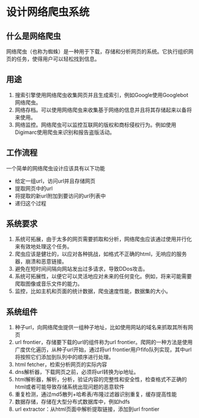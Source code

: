 # 设计网络爬虫系统

## 什么是网络爬虫

网络爬虫（也称为蜘蛛）是一种用于下载，存储和分析网页的系统。它执行组织网页的任务，使得用户可以轻松找到信息。

## 用途

1. 搜索引擎使用网络爬虫收集网页并且生成索引，例如Google使用Googlebot网络爬虫。
2. 网络存档。可以使用网络爬虫来收集基于网络的信息并且将其存储起来以备将来使用。
3. 网络监控。网络爬虫可以监控互联网的版权和商标侵权行为。例如使用Digimarc使用爬虫来识别和报告盗版活动。

## 工作流程

一个简单的网络爬虫设计应该具有以下功能

- 给定一组url，访问url并且存储网页
- 提取网页中的url
- 将提取的新url附加到要访问的url列表中
- 递归这个过程

## 系统要求

1. 系统可拓展，由于太多的网页需要抓取和分析，网络爬虫应该通过使用并行化来有效地处理这个任务。
2. 爬虫应该是健壮的，以应对各种挑战，如格式不正确的html，无响应的服务器，崩溃和恶意链接。
3. 避免在短时间间隔向网站发出过多请求，导致DDos攻击。
4. 系统可拓展性，以便它可以灵活地应对未来的任何变化。例如，将来可能需要爬取图像或音乐文件的能力。
5. 监控，比如主机和页面的统计数据，爬虫速度性能，数据集的大小。

## 系统组件

1. 种子url，向网络爬虫提供一组种子地址，比如使用网站的域名来抓取其所有网页
2. url frontier，存储要下载的url的组件称为url frontier。爬网的一种方法是使用广度优化遍历，从种子url开始，通过将url frontier用户fifo队列实现，其中url将按照它们添加到队列中的顺序进行处理。
3. html fetcher，检索分析网页的实际内容
4. dns解析器，下载网页之前，必须将url转换为ip地址。
5. html解析器，解析，分析，验证内容的完整性和安全性，检查格式不正确的html或者可能导致存储系统出现问题的恶意软件
6. 重复检测，通过md5散列+哈希表/布隆过滤器识别重复，缓存提高性能
7.  数据存储，存储在大型分布式数据库中，例如hdfs
8. url extractor：从html页面中解析提取链接，添加到url frontier



